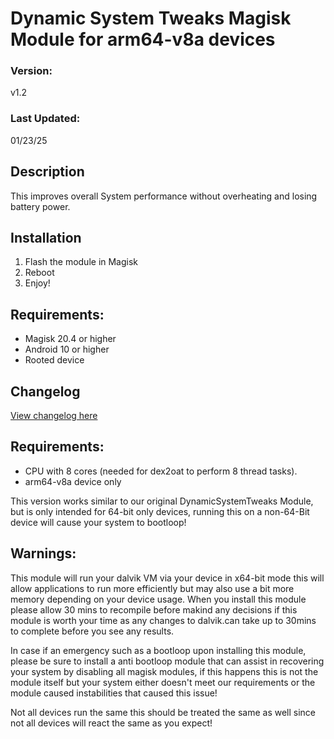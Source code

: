 # Dynamic System Tweaks Magisk Module for arm64-v8a devices

### Version:
v1.2

### Last Updated:
01/23/25

## Description
This improves overall System performance without overheating and losing battery power.

## Installation 
1. Flash the module in Magisk
3. Reboot
4. Enjoy!

## Requirements:
- Magisk 20.4 or higher
- Android 10 or higher
- Rooted device

## Changelog
[View changelog here](https://github.com/PS2ClassicsVault/DynamicSystemTweaks-arm64-Magisk-Module/blob/main/changelog.md)

## Requirements:
- CPU with 8 cores (needed for dex2oat to perform 8 thread tasks).
- arm64-v8a device only

This version works similar to our original DynamicSystemTweaks Module, but is only intended for 64-bit only devices, running this on a non-64-Bit device will cause your system to bootloop!


## Warnings:
This module will run your dalvik VM via your device in x64-bit mode this will allow applications to run more efficiently but may also use a bit more memory depending on your device usage. When you install this module please allow 30 mins to recompile before makind any decisions if this module is worth your time as any changes to dalvik.can take up to 30mins to complete before you see any results.

In case if an emergency such as a bootloop upon installing this module, please be sure to install a anti bootloop module that can assist in recovering your system by disabling all magisk modules, if this happens this is not the module itself but your system either doesn't meet our requirements or the module caused instabilities that caused this issue!

Not all devices run the same this should be treated the same as well since  not all devices will react the same as you expect! 